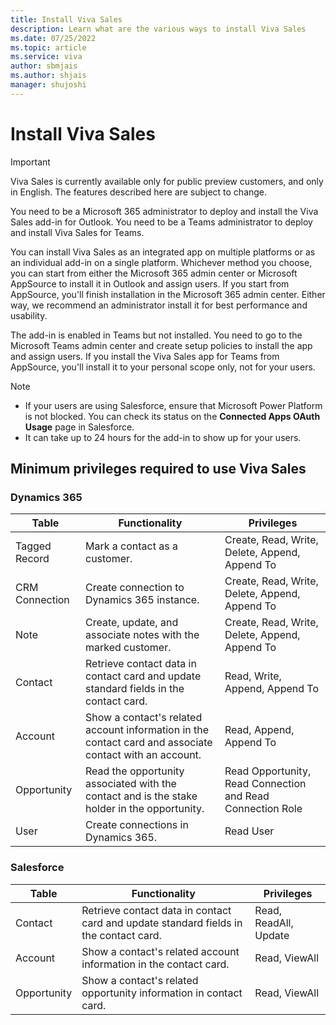 ```yaml
---
title: Install Viva Sales
description: Learn what are the various ways to install Viva Sales
ms.date: 07/25/2022
ms.topic: article
ms.service: viva
author: sbmjais
ms.author: shjais
manager: shujoshi
---
```


# Install Viva Sales

> [!IMPORTANT]
> Viva Sales is currently available only for public preview customers, and only in English. The features described here are subject to change.

You need to be a Microsoft 365 administrator to deploy and install the Viva Sales add-in for Outlook. You need to be a Teams administrator to deploy and install Viva Sales for Teams.

You can install Viva Sales as an integrated app on multiple platforms or as an individual add-in on a single platform. Whichever method you choose, you can start from either the Microsoft 365 admin center or Microsoft AppSource to install it in Outlook and assign users. If you start from AppSource, you'll finish installation in the Microsoft 365 admin center. Either way, we recommend an administrator install it for best performance and usability. 

The add-in is enabled in Teams but not installed. You need to go to the Microsoft Teams admin center and create setup policies to install the app and assign users. If you install the Viva Sales app for Teams from AppSource, you'll install it to your personal scope only, not for your users.

> [!NOTE]
> - If your users are using Salesforce, ensure that Microsoft Power Platform is not blocked. You can check its status on the **Connected Apps OAuth Usage** page in Salesforce.
> - It can take up to 24 hours for the add-in to show up for your users.


## Minimum privileges required to use Viva Sales

### Dynamics 365

|Table  |Functionality  |Privileges  |
|---------|---------|---------|
|Tagged Record     | Mark a contact as a customer.  |  Create, Read, Write, Delete, Append, Append To       |
|CRM Connection     | Create connection to Dynamics 365 instance.   | Create, Read, Write, Delete, Append, Append To        |
|Note     | Create, update, and associate notes with the marked customer.  | Create, Read, Write, Delete, Append, Append To        |
|Contact     | Retrieve contact data in contact card and update standard fields in the contact card.  | Read, Write, Append, Append To        |
|Account     | Show a contact's related account information in the contact card and associate contact with an account.   | Read, Append, Append To     |
|Opportunity   | Read the opportunity associated with the contact and is the stake holder in the opportunity.        | Read Opportunity, Read Connection and Read Connection Role        |
|User     | Create connections in Dynamics 365.       |  Read User       |

### Salesforce


|Table  |Functionality  |Privileges  |
|---------|---------|---------|
|Contact     | Retrieve contact data in contact card and update standard fields in the contact card.    |Read, ReadAll, Update           |
|Account     | Show a contact's related account information in the contact card.         | Read, ViewAll     |
|Opportunity     | Show a contact's related opportunity information in contact card.        | Read, ViewAll       |

